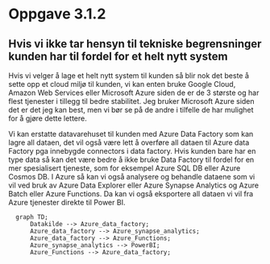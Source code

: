 # Oppgave 3.1.2

## Hvis vi ikke tar hensyn til tekniske begrensninger kunden har til fordel for et helt nytt system

Hvis vi velger å lage et helt nytt system til kunden så blir nok det beste å
sette opp et cloud miljø til kunden, vi kan enten bruke Google Cloud,
Amazon Web Services eller Microsoft Azure siden de er de 3 største og
har flest tjenester i tillegg til bedre stabilitet. Jeg bruker Microsoft Azure
siden det er det jeg kan best, men vi bør se på de andre i tilfelle de har
mulighet for å gjøre dette lettere.

Vi kan erstatte datavarehuset til kunden med Azure Data Factory som
kan lagre all dataen, det vil også være lett å overføre all dataen til Azure data Factory pga innebygde connectors i data factory. Hvis kunden bare har
en type data så kan det være bedre å ikke bruke Data Factory til fordel
for en mer spesialisert tjeneste, som for eksempel Azure SQL DB eller
Azure Cosmos DB.
I Azure så kan vi også analysere og behandle dataene som vi vil ved
bruk av Azure Data Explorer eller Azure Synapse Analytics og Azure
Batch eller Azure Functions.
Da kan vi også eksportere all dataen vi vil fra Azure tjenester direkte til
Power BI.

```mermaid
  graph TD;
      Datakilde --> Azure_data_factory;
      Azure_data_factory --> Azure_synapse_analytics;
      Azure_data_factory --> Azure_Functions;
      Azure_synapse_analytics --> PowerBI;
      Azure_Functions --> Azure_data_factory;
```
